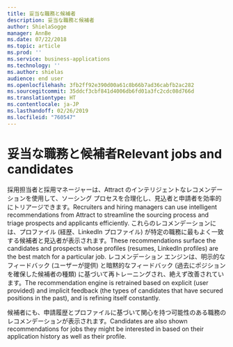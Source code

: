 ```yaml
---
title: 妥当な職務と候補者
description: 妥当な職務と候補者
author: ShielaSogge
manager: AnnBe
ms.date: 07/22/2018
ms.topic: article
ms.prod: ''
ms.service: business-applications
ms.technology: ''
ms.author: shielas
audience: end user
ms.openlocfilehash: 3fb2ff92e390d00a61c8b66b7ad36cabfb2ac282
ms.sourcegitcommit: 35ddcf3cbf841d4006db6fd01a3fc2cdc08d766d
ms.translationtype: HT
ms.contentlocale: ja-JP
ms.lasthandoff: 02/26/2019
ms.locfileid: "760547"
---
```

# <a name="relevant-jobs-and-candidates"></a><span data-ttu-id="a97a6-103">妥当な職務と候補者</span><span class="sxs-lookup"><span data-stu-id="a97a6-103">Relevant jobs and candidates</span></span>



<span data-ttu-id="a97a6-104">採用担当者と採用マネージャーは、Attract のインテリジェントなレコメンデーションを使用して、ソーシング プロセスを合理化し、見込者と申請者を効率的にトリアージできます。</span><span class="sxs-lookup"><span data-stu-id="a97a6-104">Recruiters and hiring managers can use intelligent recommendations from Attract to streamline the sourcing process and triage prospects and applicants efficiently.</span></span> <span data-ttu-id="a97a6-105">これらのレコメンデーションには、プロファイル (経歴、LinkedIn プロファイル) が特定の職務に最もよく一致する候補者と見込者が表示されます。</span><span class="sxs-lookup"><span data-stu-id="a97a6-105">These recommendations surface the candidates and prospects whose profiles (resumes, LinkedIn profiles) are the best match for a particular job.</span></span> <span data-ttu-id="a97a6-106">レコメンデーション エンジンは、明示的なフィードバック (ユーザーが提供) と暗黙的なフィードバック (過去にポジションを確保した候補者の種類) に基づいて再トレーニングされ、絶えず改善されています。</span><span class="sxs-lookup"><span data-stu-id="a97a6-106">The recommendation engine is retrained based on explicit (user provided) and implicit feedback (the types of candidates that have secured positions in the past), and is refining itself constantly.</span></span>
 
<span data-ttu-id="a97a6-107">候補者にも、申請履歴とプロファイルに基づいて関心を持つ可能性のある職務のレコメンデーションが表示されます。</span><span class="sxs-lookup"><span data-stu-id="a97a6-107">Candidates are also shown recommendations for jobs they might be interested in based on their application history as well as their profile.</span></span>

<!--
## Who uses this feature
Recruiters
## Availability
Cloud
## Regional availability
Global
-->
